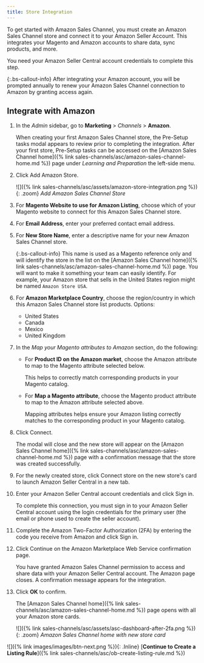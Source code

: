 ```yaml
---
title: Store Integration
---
```



To get started with Amazon Sales Channel, you must create an Amazon Sales Channel store and connect it to your Amazon Seller Account. This integrates your Magento and Amazon accounts to share data, sync products, and more.

You need your Amazon Seller Central account credentials to complete this step.

{:.bs-callout-info}
After integrating your Amazon account, you will be prompted annually to renew your Amazon Sales Channel connection to Amazon by granting access again.

## Integrate with Amazon

1. In the _Admin_ sidebar, go to **Marketing** > _Channels_ > **Amazon**.

    When creating your first Amazon Sales Channel store, the Pre-Setup tasks modal appears to review prior to completing the integration. After your first store, Pre-Setup tasks can be accessed on the [Amazon Sales Channel home]({% link sales-channels/asc/amazon-sales-channel-home.md %}) page under _Learning and Preparation_ the left-side menu.

1. Click <span class="btn">Add Amazon Store</span>.

    ![]({% link sales-channels/asc/assets/amazon-store-integration.png %}){: .zoom}
    _Add Amazon Sales Channel Store_

1. For **Magento Website to use for Amazon Listing**, choose which of your Magento website to connect for this Amazon Sales Channel store.

1. For **Email Address**, enter your preferred contact email address.

1. For **New Store Name**, enter a descriptive name for your new Amazon Sales Channel store.

   {:.bs-callout-info}
   This name is used as a Magento reference only and will identify the store in the list on the [Amazon Sales Channel home]({% link sales-channels/asc/amazon-sales-channel-home.md %}) page. You will want to make it something your team can easily identify. For example, your Amazon store that sells in the United States region might be named `Amazon Store USA`.

1. For **Amazon Marketplace Country**, choose the region/country in which this Amazon Sales Channel store list products. Options:

    - United States
    - Canada
    - Mexico
    - United Kingdom

1. In the _Map your Magento attributes to Amazon_ section, do the following:

    - For **Product ID on the Amazon market**, choose the Amazon attribute to map to the Magento attribute selected below.

       This helps to correctly match corresponding products in your Magento catalog.

    - For **Map a Magento attribute**, choose the Magento product attribute to map to the Amazon attribute selected above.

       Mapping attributes helps ensure your Amazon listing correctly matches to the corresponding product in your Magento catalog.

1. Click <span class="btn">Connect</span>. 

   The modal will close and the new store will appear on the [Amazon Sales Channel home]({% link sales-channels/asc/amazon-sales-channel-home.md %}) page with a confirmation message that the store was created successfully.

1. For the newly created store, click <span class="btn">Connect store</span> on the new store's card to launch Amazon Seller Central in a new tab.

1. Enter your Amazon Seller Central account credentials and click <span class="btn">Sign in</span>.

   To complete this connection, you must sign in to your Amazon Seller Central account using the login credentials for the primary user (the email or phone used to create the seller account).

1. Complete the Amazon Two-Factor Authorization (2FA) by entering the code you receive from Amazon and click <span class="btn">Sign in</span>.

1. Click <span class="btn">Continue</span> on the Amazon Marketplace Web Service confirmation page.

   You have granted Amazon Sales Channel permission to access and share data with your Amazon Seller Central account. The Amazon page closes. A confirmation message appears for the integration.

1. Click **OK** to confirm.

   The [Amazon Sales Channel home]({% link sales-channels/asc/amazon-sales-channel-home.md %}) page opens with all your Amazon store cards.

   ![]({% link sales-channels/asc/assets/asc-dashboard-after-2fa.png %}){: .zoom}
    _Amazon Sales Channel home with new store card_

![]({% link images/images/btn-next.png %}){: .Inline} [**Continue to Create a Listing Rule**]({% link sales-channels/asc/ob-create-listing-rule.md %})

<!--- Your Amazon Sales Channel store is now connected to your Amazon Seller Central account. To review and modify the default store settings, review and modify your [Store Settings]({% link sales-channels/asc/ob-store-review.md %}).--->
